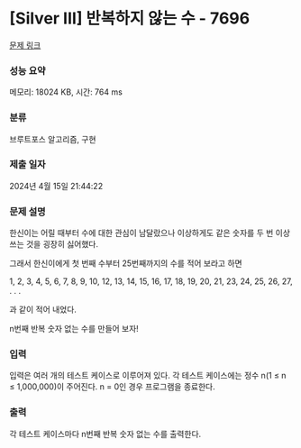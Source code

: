 # [Silver III] 반복하지 않는 수 - 7696 

[문제 링크](https://www.acmicpc.net/problem/7696) 

### 성능 요약

메모리: 18024 KB, 시간: 764 ms

### 분류

브루트포스 알고리즘, 구현

### 제출 일자

2024년 4월 15일 21:44:22

### 문제 설명

<p>한신이는 어릴 때부터 수에 대한 관심이 남달랐으나 이상하게도 같은 숫자를 두 번 이상 쓰는 것을 굉장히 싫어했다.</p>

<p>그래서 한신이에게 첫 번째 수부터 25번째까지의 수를 적어 보라고 하면</p>

<p>1, 2, 3, 4, 5, 6, 7, 8, 9, 10, 12, 13, 14, 15, 16, 17, 18, 19, 20, 21, 23, 24, 25, 26, 27, . . .</p>

<p>과 같이 적어 내었다.</p>

<p>n번째 반복 숫자 없는 수를 만들어 보자!</p>

### 입력 

 <p>입력은 여러 개의 테스트 케이스로 이루어져 있다. 각 테스트 케이스에는 정수 n(1 ≤ n ≤ 1,000,000)이 주어진다. n = 0인 경우 프로그램을 종료한다.</p>

### 출력 

 <p>각 테스트 케이스마다 n번째 반복 숫자 없는 수를 출력한다.</p>

